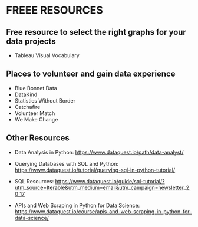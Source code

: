 # FREEE RESOURCES

## Free resource to select the right graphs for your data projects
- Tableau Visual Vocabulary


## Places to volunteer and gain data experience
- Blue Bonnet Data
- DataKind
- Statistics Without Border
- Catchafire
- Volunteer Match
- We Make Change


## Other Resources
- Data Analysis in Python: https://www.dataquest.io/path/data-analyst/

- Querying Databases with SQL and Python: https://www.dataquest.io/tutorial/querying-sql-in-python-tutorial/

- SQL Resources: https://www.dataquest.io/guide/sql-tutorial/?utm_source=Iterable&utm_medium=email&utm_campaign=newsletter_2.0_17

- APIs and Web Scraping in Python for Data Science: https://www.dataquest.io/course/apis-and-web-scraping-in-python-for-data-science/

